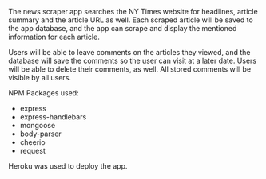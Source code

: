 The news scraper app searches the NY Times website for headlines, article summary and the article URL as well.  Each scraped article will be saved to the app database, and the app can scrape and display the mentioned information for each article.

Users will be able to leave comments on the articles they viewed, and the database will save the comments so the user can visit at a later date.  Users will be able to delete their comments, as well.  All stored comments will be visible by all users.

NPM Packages used:
- express
- express-handlebars
- mongoose
- body-parser
- cheerio
- request

Heroku was used to deploy the app.
